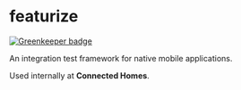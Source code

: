 featurize
=========

[![Greenkeeper badge](https://badges.greenkeeper.io/kickjump/featurize.svg)](https://greenkeeper.io/)

An integration test framework for native mobile applications.

Used internally at **Connected Homes**.